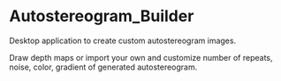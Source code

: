 # Autostereogram_Builder

Desktop application to create custom autostereogram images.

Draw depth maps or import your own and customize number of repeats, noise, color, gradient of generated autostereogram.
